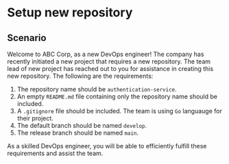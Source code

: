 # Setup new repository

## Scenario

Welcome to ABC Corp, as a new DevOps engineer! The company has recently initiated a new project that requires a new repository. The team lead of new project has reached out to you for assistance in creating this new repository. The following are the requirements:

1. The repository name should be `authentication-service`.
1. An empty `README.md` file containing only the repository name should be included.
1. A `.gitignore` file should be included. The team is using `Go` languauge for their project.
1. The default branch should be named `develop`.
1. The release branch should be named `main`.

As a skilled DevOps engineer, you will be able to efficiently fulfill these requirements and assist the team.
